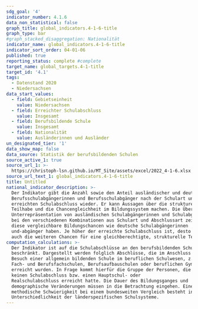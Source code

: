 ```yaml
---
sdg_goal: '4'
indicator_number: 4.1.6
data_non_statistical: false
graph_title: global_indicators.4-1-6-title
graph_type: bar
#graph_stacked_disaggregation: Nationalität
indicator_name: global_indicators.4-1-6-title
indicator_sort_order: 04-01-06
published: true
reporting_status: complete #complete
target_name: global_targets.4-1-title
target_id: '4.1'
tags:
  - Datenstand 2020
  - Niedersachsen
data_start_values:
  - field: Gebietseinheit
    value: Niedersachsen
  - field: Erreichter Schulabschluss
    value: Insgesamt
  - field: Berufsbildende Schule
    value: Insgesamt
  - field: Nationalität
    value: Ausländerinnen und Ausländer
un_designated_tier: '1'
data_show_map: false
data_source: Statistik der berufsbildenden Schulen
source_active_1: true
source_url_1: >-
  https://christoph-lsn.github.io/MT_Site/assets/excel/2022_4-1-6.xlsx
source_url_text_1: global_indicators.4-1-6-title
title: Untitled
national_indicator_description: >-
  Der Indikator gibt die Anzahl sowie den Anteil ausländischer und deutscher
  Berufsschulabgängerinnen und Berufsschulabgänger nach der Schulart und dem
  erreichten Schulabschluss wieder. Er kann Aussagen über die strukturelle
  Teilhabe und die Chancengleichheit im Bildungssystem machen. Die Über- bzw.
  Unterrepräsentation von ausländischen Schulabgängerinnen und Schulabgängern
  bei den verschiedenen Kombinationen aus Schulart und Abschlussart zeigt an, ob
  diese vergleichbare Bildungschancen wie deutsche Schulabgängerinnen
  und-abgänger haben. Je höher der erreichte Schulabschluss ist, desto besser
  auch die weiteren Chancen für eine gleichberechtigte, strukturelle Teilhabe.
computation_calculations: >-
  Der Indikator ist auf die Schulabschlüsse an den berufsbildenden Schulen
  beschränkt. Dargestellt werden folglich Abschlüsse, die im Anschluss an den
  Besuch einer allgemein bildenden Schule im beruflichen Schulwesen, z.B. an
  Fach- und Berufsfachschulen, Berufsaufbauschulen oder beruflichen Gymnasien,
  erreicht wurden. In Frage kommt hierfür die Gruppe der Personen, die zuvor
  keinen Schulabschluss bzw. einen Hauptschul- oder
  Realschulabschluss erreicht hatte. Die Dauer des Bildungsganges und
  demographische Veränderungen müssen in die Betrachtung eingehen. Eine
  methodische Schwierigkeit bei einem bundesweiten Vergleich besteht in der
  Unterschiedlichkeit der länderspezifischen Schulsysteme.
---
```

